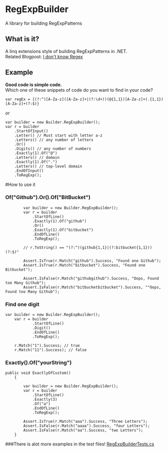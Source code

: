 RegExpBuilder
=============

A library for building RegExpPatterns
## What is it?
A linq extensions style of building RegExpPatterns in .NET.  
Related Blogpost: [I don't know Regex](http://ideasof.andersaberg.com/idea/17/i-dont-know-regex)

## Example
**Good code is simple code.**  
Which one of these snippets of code do you want to find in your code?

`var regEx = {(?:^)[A-Za-z]([A-Za-z]+|(?:\d+))(@{1,1})[A-Za-z]+(.{1,1})[A-Za-z]+(?:$)}`

*or*

	var builder = new Builder.RegExpBuilder();
    var r = builder
		.StartOfInput()
        .Letter() // Must start with letter a-z
		.Letters() // any number of letters
        .Or() 
        .Digits() // any number of numbers
		.Exactly(1).Of("@")
		.Letters() // domain
		.Exactly(1).Of(".")
        .Letters() // top-level domain
        .EndOfInput()
        .ToRegExp();

#How to use it

### Of("Github").Or().Of("BitBucket")		
            var builder = new Builder.RegExpBuilder();
            var r = builder
                .StartOfLine()
                .Exactly(1).Of("github")
                .Or()
                .Exactly(1).Of("bitbucket")
                .EndOfLine()
                .ToRegExp();
			
			// r.ToString() == "(?:^)(github{1,1}|(?:bitbucket{1,1}))(?:$)"

            Assert.IsTrue(r.Match("github").Success, "Found one Github");
            Assert.IsTrue(r.Match("bitbucket").Success, "Found one Bitbucket");

            Assert.IsFalse(r.Match("githubgithub").Success, "Oops, Found too Many Github");
            Assert.IsFalse(r.Match("bitbucketbitbucket").Success, ""Oops, Found too Many Github");
       

### Find one digit
    var builder = new Builder.RegExpBuilder();
	    var r = builder
				.StartOfLine()
                .Digit()
                .EndOfLine()
                .ToRegExp();

        r.Match("1").Success; // true
		r.Match("11").Success); // false


### Exactly().Of("yourString")
	public void ExactlyOfCustom()
        {

            var builder = new Builder.RegExpBuilder();
            var r = builder
                .StartOfLine()
                .Exactly(3)
                .Of("a")
                .EndOfLine()
                .ToRegExp();

            Assert.IsTrue(r.Match("aaa").Success, "Three Letters");
            Assert.IsFalse(r.Match("aaaa").Success, "four Letters");
            Assert.IsFalse(r.Match("aa").Success, "two Letters");
        }

###There is alot more examples in the test files!
[RegExpBuilderTests.cs](https://github.com/abergs/RegExpBuilder/blob/master/RegExpBuilderTests/RegExpBuilderTests.cs)
